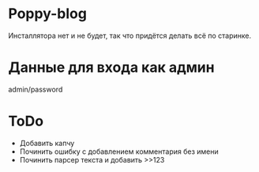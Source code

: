 Poppy-blog
==========
Инсталлятора нет и не будет, так что придётся делать всё по старинке.

Данные для входа как админ
==========
admin/password

ToDo
====
* Добавить капчу
* Починить ошибку с добавлением комментария без имени
* Починить парсер текста и добавить >>123